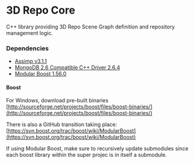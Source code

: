 3D Repo Core
========

C++ library providing 3D Repo Scene Graph definition and repository management logic.

### Dependencies

- [Assimp v3.1.1](https://github.com/assimp/assimp/tree/v3.1.1)
- [MongoDB 2.6 Compatible C++ Driver 2.6.4](https://github.com/mongodb/mongo-cxx-driver/tree/legacy-0.0-26compat-2.6.4)
- [Modular Boost 1.56.0](https://github.com/boostorg/boost/tree/boost-1.56.0)

#### Boost

For Windows, download pre-built binaries [http://sourceforge.net/projects/boost/files/boost-binaries/](http://sourceforge.net/projects/boost/files/boost-binaries/)

There is also a GitHub transition taking place:
[https://svn.boost.org/trac/boost/wiki/ModularBoost](https://svn.boost.org/trac/boost/wiki/ModularBoost)

If using Modular Boost, make sure to recursively update submodules since each boost library within the super projec is in itself a submodule.
